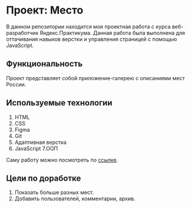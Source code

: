 # Проект: Место

В данном репозитории находится моя проектная работа с курса веб-разработчик Яндекс.Практикума.
Данная работа была выполнена для оттачивания навыков верстки и управления страницей с помощью JavaScript.

## Функциональность

Проект представляет собой приложение-галерею с описаниями мест России.

## Используемые технологии

1. HTML
2. CSS
3. Figma
4. Git
5. Адаптивная верстка
6. JavaScript
7.ООП

Саму работу можно посмотреть по [ссылке](https://pyresi.github.io/mesto/).

## Цели по доработке

1. Показать больше разных мест.
2. Добавить пользователей, комментарии, архив.
